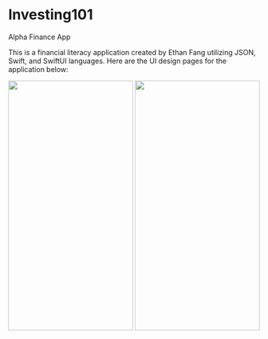 # Investing101
Alpha Finance App

This is a financial literacy application created by Ethan Fang utilizing JSON, Swift, and SwiftUI languages. Here are the UI design pages for the application below:

<img src="https://github.com/efang12-stack/Investing101/assets/122645724/acff2bec-48df-4b59-843b-35b3f1660456" width="250" height="500">
<img src="https://github.com/efang12-stack/Investing101/assets/122645724/97e8c084-3d58-4b1e-99b3-a54e1f8d88c4" width="250" height="500">
